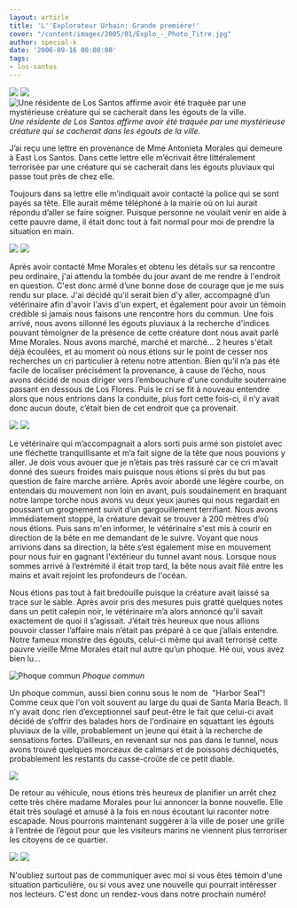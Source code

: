 ```yaml
---
layout: article
title: 'L''Explorateur Urbain: Grande première!'
cover: "/content/images/2005/01/Explo_-_Photo_Titre.jpg"
author: special-k
date: '2006-09-16 00:00:00'
tags:
- los-santos
---
```


![](/content/images/2005/01/explo_-_title.jpg)
![](/content/images/2005/01/Explo_-_Creature_LS_-_LosSantos_River.jpg)
![Une résidente de Los Santos affirme avoir été traquée par une mystérieuse créature qui se cacherait dans les égouts de la ville.](/content/images/2005/01/Explo_-_Creature_LS_-_Article-Title.jpg)
_Une résidente de Los Santos affirme avoir été traquée par une mystérieuse créature qui se cacherait dans les égouts de la ville._[](/content/images/2005/01/Explo_-_Creature_LS_-_statement.jpg)

J’ai reçu une lettre en provenance de Mme Antonieta Morales qui demeure à East Los Santos. Dans cette lettre elle m’écrivait être littéralement terrorisée par une créature qui se cacherait dans les égouts pluviaux qui passe tout près de chez elle.

Toujours dans sa lettre elle m’indiquait avoir contacté la police qui se sont payés sa tête. Elle aurait même téléphoné à la mairie où on lui aurait répondu d’aller se faire soigner. Puisque personne ne voulait venir en aide à cette pauvre dame, il était donc tout à fait normal pour moi de prendre la situation en main.

![](/content/images/2005/01/Explo_-_Patrouille_Canal.jpg)
![](/content/images/2005/01/Explo_-_Creature_LS_-_Entree_canal.jpg)

Après avoir contacté Mme Morales et obtenu les détails sur sa rencontre peu ordinaire, j'ai attendu la tombée du jour avant de me rendre à l'endroit en question. C'est donc armé d’une bonne dose de courage que je me suis rendu sur place. J'ai décidé qu'il serait bien d'y aller, accompagné d’un vétérinaire afin d'avoir l'avis d'un expert, et également pour avoir un témoin crédible si jamais nous faisons une rencontre hors du commun. Une fois arrivé, nous avons sillonné les égouts pluviaux à la recherche d'indices pouvant témoigner de la présence de cette créature dont nous avait parlé Mme Morales. Nous avons marché, marché et marché... 2 heures s'était déjà écoulées, et au moment où nous étions sur le point de cesser nos recherches un cri particulier à retenu notre attention. Bien qu’il n’a pas été facile de localiser précisément la provenance, à cause de l’écho, nous avons décidé de nous diriger vers l’embouchure d'une conduite souterraine passant en dessous de Los Flores. Puis le cri se fit à nouveau entendre alors que nous entrions dans la conduite, plus fort cette fois-ci, il n’y avait donc aucun doute, c’était bien de cet endroit que ça provenait.

![](/content/images/2005/01/Explo_-_Creature_LS_-_canal_fin.jpg)
![](/content/images/2005/01/Explo_-_Creature_LS_-_canal_plage.jpg)

Le vétérinaire qui m’accompagnait a alors sorti puis armé son pistolet avec une fléchette tranquillisante&nbsp;et m’a fait signe de la tête que nous pouvions y aller. Je dois vous avouer que je n’étais pas très rassuré car ce cri m’avait donné des sueurs froides mais puisque nous étions si près du but pas question de faire marche arrière. Après avoir abordé une légère courbe, on entendais du mouvement non loin en avant, puis soudainement en braquant notre lampe torche nous avons vu deux yeux jaunes qui nous regardait en poussant un grognement suivit d’un gargouillement terrifiant. Nous avons immédiatement stoppé, la créature devait se trouver à 200 mètres d’où nous étions. Puis sans m'en informer, le vétérinaire s'est mis à courir en direction de la bête en me demandant de le suivre. Voyant que nous arrivions dans sa direction, la bête s’est également mise en mouvement pour nous fuir en gagnant l'extérieur du tunnel avant nous. Lorsque nous sommes arrivé à l’extrémité il était trop tard, la bête nous avait filé entre les mains et avait rejoint les profondeurs de l'océan.

Nous étions pas tout à fait bredouille puisque la créature avait laissé sa trace sur le sable. Après avoir pris des mesures puis gratté quelques notes dans un petit calepin noir, le vétérinaire m’a alors annoncé qu’il savait exactement de quoi il s’agissait. J’était très heureux que nous allions pouvoir classer l’affaire mais n’était pas préparé à ce que j’allais entendre. Notre fameux monstre des égouts, celui-ci même qui avait terrorisé cette pauvre vieille Mme Morales était nul autre qu’un phoque. Hé oui, vous avez bien lu...

![Phoque commun](/content/images/2005/01/Explo_-_Creature_LS_-_Harbor_Seal.jpg)
_Phoque commun_

Un phoque commun, aussi bien connu sous le nom de&nbsp; "Harbor Seal"!&nbsp; Comme ceux que l'on voit souvent au large du quai de Santa Maria Beach. Il n’y avait donc rien d’exceptionnel sauf peut-être le fait que celui-ci avait décidé de s’offrir des balades hors de l'ordinaire en squattant les égouts pluviaux de la ville, probablement un jeune qui était à la recherche de sensations fortes. D’ailleurs, en revenant sur nos pas dans le tunnel, nous avons trouvé quelques morceaux de calmars et de poissons déchiquetés, probablement les restants du casse-croûte de ce petit diable.

![](/content/images/2005/01/Explo_-_Creature_LS_-_Apt_Morales.jpg)

De retour au véhicule, nous étions très heureux de planifier un arrêt chez cette très chère madame Morales pour lui annoncer la bonne nouvelle. Elle était très soulagé et amusé à la fois en nous écoutant lui raconter notre escapade. Nous pourrons maintenant suggérer à la ville de poser une grille à l’entrée de l’égout pour que les visiteurs marins ne viennent plus terroriser les citoyens de ce quartier.

![](/content/images/2005/01/Explo_-_Photo_Titre.jpg)
![](/content/images/2005/01/Explo_-_ecrivez-moi.jpg)

N'oubliez surtout pas de communiquer avec moi si vous êtes témoin d'une situation particulière, ou si vous avez une nouvelle qui pourrait intéresser nos lecteurs. C'est donc un rendez-vous dans notre prochain numéro!

<!--kg-card-end: markdown-->
